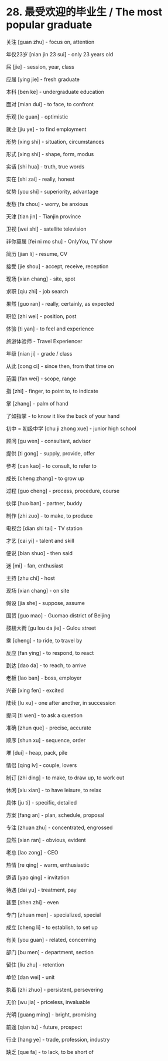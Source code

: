 # 28. 最受欢迎的毕业生 / The most popular graduate

关注 [guan zhu] - focus on, attention

年仅23岁 [nian jin 23 sui] - only 23 years old

届 [jie] - session, year, class

应届 [ying jie] - fresh graduate

本科 [ben ke] - undergraduate education

面对 [mian dui] - to face, to confront

乐观 [le guan] - optimistic

就业 [jiu ye] - to find employment

形势 [xing shi] - situation, circumstances

形式 [xing shi] - shape, form, modus

实话 [shi hua] - truth, true words

实在 [shi zai] - really, honest

优势 [you shi] - superiority, advantage

发愁 [fa chou] - worry, be anxious

天津 [tian jin] - Tianjin province

卫视 [wei shi] - satellite television

非你莫属 [fei ni mo shu] - OnlyYou, TV show

简历 [jian li] - resume, CV

接受 [jie shou] - accept, receive, reception

现场 [xian chang] - site, spot

求职 [qiu zhi] - job search

果然 [guo ran] - really, certainly, as expected

职位 [zhi wei] - position, post

体验 [ti yan] - to feel and experience

旅游体验师 - Travel Experiencer

年级 [nian ji] - grade / class

从此 [cong ci] - since then, from that time on

范围 [fan wei] - scope, range

指 [zhi] - finger, to point to, to indicate

掌 [zhang] - palm of hand

了如指掌 - to know it like the back of your hand

初中 = 初级中学 [chu ji zhong xue] - junior high school

顾问 [gu wen] - consultant, advisor

提供 [ti gong] - supply, provide, offer

参考 [can kao] - to consult, to refer to

成长 [cheng zhang] - to grow up

过程 [guo cheng] - process, procedure, course

伙伴 [huo ban] - partner, buddy

制作 [zhi zuo] - to make, to produce

电视台 [dian shi tai] - TV station

才艺 [cai yi] - talent and skill

便说 [bian shuo] - then said

迷 [mi] - fan, enthusiast

主持 [zhu chi] - host

现场 [xian chang] - on site

假设 [jia she] - suppose, assume

国贸 [guo mao] - Guomao district of Beijing

鼓楼大街 [gu lou da jie] - Gulou street

乘 [cheng] - to ride, to travel by

反应 [fan ying] - to respond, to react

到达 [dao da] - to reach, to arrive

老板 [lao ban] - boss, employer

兴奋 [xing fen] - excited

陆续 [lu xu] - one after another, in succession

提问 [ti wen] - to ask a question

准确 [zhun que] - precise, accurate

顺序 [shun xu] - sequence, order

堆 [dui] - heap, pack, pile

情侣 [qing lv] - couple, lovers

制订 [zhi ding] - to make, to draw up, to work out

休闲 [xiu xian] - to have leisure, to relax

具体 [ju ti] - specific, detailed

方案 [fang an] - plan, schedule, proposal

专注 [zhuan zhu] - concentrated, engrossed

显然 [xian ran] - obvious, evident

老总 [lao zong] - CEO

热情 [re qing] - warm, enthusiastic

邀请 [yao qing] - invitation

待遇 [dai yu] - treatment, pay

甚至 [shen zhi] - even

专门 [zhuan men] - specialized, special

成立 [cheng li] - to establish, to set up

有关 [you guan] - related, concerning

部门 [bu men] - department, section

留住 [liu zhu] - retention

单位 [dan wei] - unit

执着 [zhi zhuo] - persistent, persevering

无价 [wu jia] - priceless, invaluable

光明 [guang ming] - bright, promising

前途 [qian tu] - future, prospect

行业 [hang ye] - trade, profession, industry

缺乏 [que fa] - to lack, to be short of